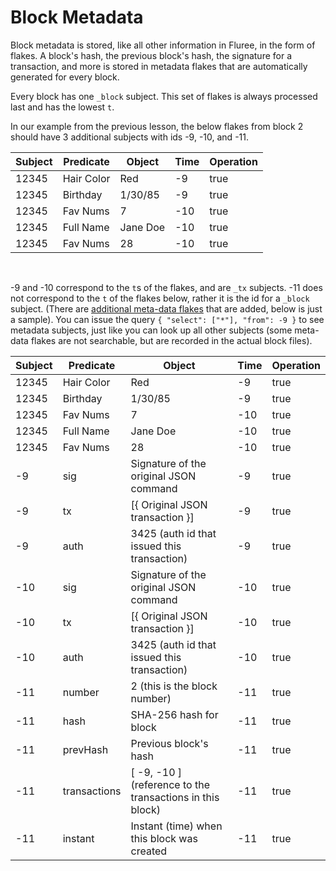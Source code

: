 # Block Metadata

Block metadata is stored, like all other information in Fluree, in the form of flakes. A block's hash, the previous block's hash, the signature for a transaction, and more is stored in metadata flakes that are automatically generated for every block.

Every block has one `_block` subject. This set of flakes is always processed last and has the lowest `t`.

In our example from the previous lesson, the below flakes from block 2 should have 3 additional subjects with ids -9, -10, and -11.

Subject | Predicate | Object | Time | Operation
-- | -- | -- | -- | --
12345 | Hair Color | Red | -9 | true
12345 | Birthday | 1/30/85 | -9 | true
12345 | Fav Nums | 7 | -10 | true
12345 | Full Name | Jane Doe | -10 | true
12345 | Fav Nums | 28 | -10 | true
<br/>

-9 and -10 correspond to the `t`s of the flakes, and are `_tx` subjects. -11 does not correspond to the `t` of the flakes below, rather it is the id for a `_block` subject. (There are <a href="/docs/infrastructure/db-infrastructure#block-metadata" target="_blank">additional meta-data flakes</a> that are added, below is just a sample). You can issue the query `{ "select": ["*"], "from": -9 }` to see metadata subjects, just like you can look up all other subjects (some meta-data flakes are not searchable, but are recorded in the actual block files).

Subject | Predicate | Object | Time | Operation
-- | -- | -- | -- | --
12345 | Hair Color | Red | -9 | true
12345 | Birthday | 1/30/85 | -9 | true
12345 | Fav Nums | 7 | -10 | true
12345 | Full Name | Jane Doe | -10 | true
12345 | Fav Nums | 28 | -10 | true
-9 | sig | Signature of the original JSON command | -9 | true
-9 | tx | [{ Original JSON transaction }] | -9 |true
-9 | auth | 3425 (auth id that issued this transaction) | -9 | true
-10 | sig | Signature of the original JSON command | -10 | true
-10 | tx | [{ Original JSON transaction }] | -10 |true
-10 | auth | 3425 (auth id that issued this transaction) | -10 | true
-11 | number | 2 (this is the block number) | -11 | true
-11 | hash | SHA-256 hash for block | -11 | true
-11| prevHash | Previous block's hash | -11 | true
-11 | transactions| [ -9, -10 ] (reference to the transactions in this block) | -11 | true
-11 | instant | Instant (time) when this block was created | -11 | true
